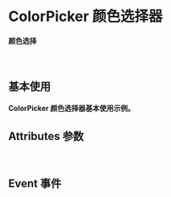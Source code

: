 <script setup>
import demo1 from './demo1.vue'
import Attributes from './Attributes.vue'
import Event from './Events.vue'
import preview from '@/components/preview.vue'
</script>

# ColorPicker 颜色选择器

#### 颜色选择

<br/>

## 基本使用

#### ColorPicker 颜色选择器基本使用示例。

<div class="componetnsBox">
  <demo1/>
</div>
<preview compName="colorPicker" demoName="demo1"/>

## Attributes 参数

<Attributes/>
<br/>

## Event 事件

<Event/>
<br/>
